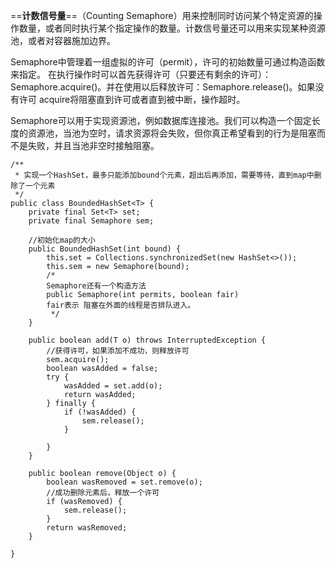 ==**计数信号量**==（Counting Semaphore）用来控制同时访问某个特定资源的操作数量，或者同时执行某个指定操作的数量。计数信号量还可以用来实现某种资源池，或者对容器施加边界。

Semaphore中管理着一组虚拟的许可（permit），许可的初始数量可通过构造函数来指定。
在执行操作时可以首先获得许可（只要还有剩余的许可）：Semaphore.acquire()。并在使用以后释放许可：Semaphore.release()。如果没有许可 acquire将阻塞直到许可或者直到被中断，操作超时。

Semaphore可以用于实现资源池，例如数据库连接池。我们可以构造一个固定长度的资源池，当池为空时，请求资源将会失败，但你真正希望看到的行为是阻塞而不是失败，并且当池非空时接触阻塞。



```
/**
 * 实现一个HashSet，最多只能添加bound个元素，超出后再添加，需要等待，直到map中删除了一个元素
 */
public class BoundedHashSet<T> {
    private final Set<T> set;
    private final Semaphore sem;

    //初始化map的大小
    public BoundedHashSet(int bound) {
        this.set = Collections.synchronizedSet(new HashSet<>());
        this.sem = new Semaphore(bound);
        /*
        Semaphore还有一个构造方法
        public Semaphore(int permits, boolean fair)
        fair表示 阻塞在外面的线程是否排队进入。
         */
    }

    public boolean add(T o) throws InterruptedException {
        //获得许可，如果添加不成功，则释放许可
        sem.acquire();
        boolean wasAdded = false;
        try {
            wasAdded = set.add(o);
            return wasAdded;
        } finally {
            if (!wasAdded) {
                sem.release();
            }

        }
    }

    public boolean remove(Object o) {
        boolean wasRemoved = set.remove(o);
        //成功删除元素后，释放一个许可
        if (wasRemoved) {
            sem.release();
        }
        return wasRemoved;
    }

}

```
